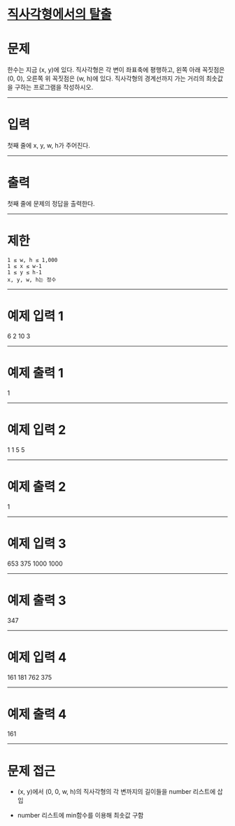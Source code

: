 # [직사각형에서의 탈출](http://www.acmicpc.net/problem/1085)



# 문제

한수는 지금 (x, y)에 있다. 직사각형은 각 변이 좌표축에 평행하고, 왼쪽 아래 꼭짓점은 (0, 0), 오른쪽 위 꼭짓점은 (w, h)에 있다. 직사각형의 경계선까지 가는 거리의 최솟값을 구하는 프로그램을 작성하시오.

---

# 입력

첫째 줄에 x, y, w, h가 주어진다.

---

# 출력

첫째 줄에 문제의 정답을 출력한다.

---

# 제한

    1 ≤ w, h ≤ 1,000
    1 ≤ x ≤ w-1
    1 ≤ y ≤ h-1
    x, y, w, h는 정수


---


# 예제 입력 1

6 2 10 3

---

# 예제 출력 1

1

---

# 예제 입력 2

1 1 5 5

---

# 예제 출력 2

1

---

# 예제 입력 3

653 375 1000 1000

---

# 예제 출력 3

347

---

# 예제 입력 4

161 181 762 375

---

# 예제 출력 4

161

---

# 문제 접근
  
  - (x, y)에서 (0, 0, w, h)의 직사각형의 각 변까지의 길이들을 number 리스트에 삽입
  
  - number 리스트에 min함수를 이용해 최솟값 구함
